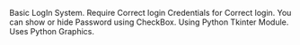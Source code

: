 Basic LogIn System.
Require Correct login Credentials for Correct login.
You can show or hide Password using CheckBox.
Using Python Tkinter Module.
Uses Python Graphics.
